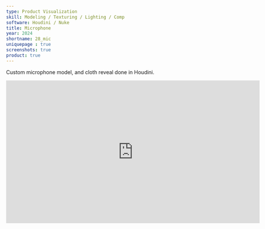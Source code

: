 ```yaml
---
type: Product Visualization
skill: Modeling / Texturing / Lighting / Comp
software: Houdini / Nuke
title: Microphone
year: 2024
shortname: 28_mic
uniquepage : true 
screenshots: true
product: true
---
```

Custom microphone model, and cloth reveal done in Houdini. <br>

<div style="position: relative; width: 100%; height: 0; padding-bottom: 55%">
<iframe src="https://player.vimeo.com/video/1020651429?title=0&amp;byline=0&amp;portrait=0&amp;badge=0&amp;autopause=0&amp;player_id=0&amp;app_id=58479" width="690" height="388" frameborder="0" allow="autoplay; fullscreen; picture-in-picture; clipboard-write" title="Microphone with cloth"></iframe>
</div>
<br>
